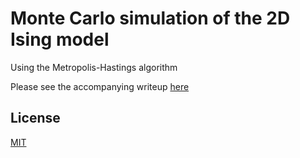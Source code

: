 # Monte Carlo simulation of the 2D Ising model

Using the Metropolis-Hastings algorithm

Please see the accompanying writeup [here](https://www.lucasschuermann.com/writing/ising-model)

## License
[MIT](https://lucasschuermann.com/license.txt)
